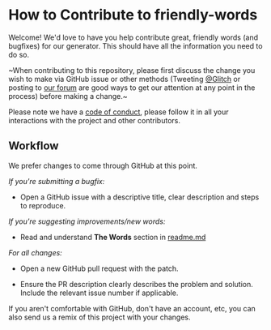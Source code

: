 How to Contribute to friendly-words
================
Welcome! We'd love to have you help contribute great, friendly words (and bugfixes) for our generator. This should have all the information you need to do so. 



~When contributing to this repository, please first discuss the change you wish to make via GitHub issue or other methods (Tweeting [@Glitch](https://twitter.com/glitch) or posting to [our forum](https://support.glitch.com/) are good ways to get our attention at any point in the process) before making a change.~

Please note we have a [code of conduct](https://glitch.com/edit/#!/friendly-words?path=CODE_OF_CONDUCT.md), please follow it in all your interactions with the project and other contributors.

Workflow
----------------
We prefer changes to come through GitHub at this point. 

*If you're submitting a bugfix:*
- Open a GitHub issue with a descriptive title, clear description and steps to reproduce.

*If you're suggesting improvements/new words:*
- Read and understand __The Words__ section in [readme.md](https://glitch.com/edit/#!/friendly-words?path=README.md:44:0)

*For all changes:*
- Open a new GitHub pull request with the patch.

- Ensure the PR description clearly describes the problem and solution. Include the relevant issue number if applicable.

If you aren't comfortable with GitHub, don't have an account, etc, you can also send us a remix of this project with your changes.
